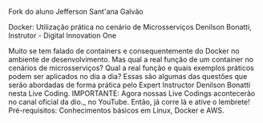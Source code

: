 Fork do aluno Jefferson Sant'ana Galvão

Docker: Utilização prática no cenário de Microsserviços
Denilson Bonatti, Instrutor - Digital Innovation One

Muito se tem falado de containers e consequentemente do Docker no ambiente de desenvolvimento. Mas qual a real função de um container no cenários de microsserviços? Qual a real função e quais exemplos práticos podem ser aplicados no dia a dia? Essas são algumas das questões que serão abordadas de forma prática pelo Expert Instructor Denilson Bonatti nesta Live Coding. IMPORTANTE: Agora nossas Live Codings acontecerão no canal oficial da dio._ no YouTube. Então, já corre lá e ative o lembrete! Pré-requisitos: Conhecimentos básicos em Linux, Docker e AWS.
